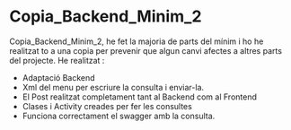 # Copia_Backend_Minim_2
Copia_Backend_Minim_2, he fet la majoria de parts del mínim i ho he realitzat to a una copia per prevenir que algun canvi afectes a altres parts del projecte.
He realitzat :
- Adaptació Backend
- Xml del menu per escriure la consulta i enviar-la.
- El Post realitzat completament tant al Backend com al Frontend
- Clases i Activity creades per fer les consultes
- Funciona correctament el swagger amb la consulta.
